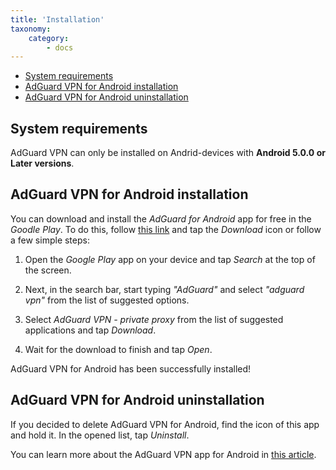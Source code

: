 ```yaml
---
title: 'Installation'
taxonomy:
    category:
        - docs
---
```

* [System requirements](#requirements)
* [AdGuard VPN for Android installation](#install)
* [AdGuard VPN for Android uninstallation](#uninstall)

<a name="requirements"></a>

## System requirements

AdGuard VPN can only be installed on Andrid-devices with **Android 5.0.0 or Later versions**.

<a name="install"></a>

## AdGuard VPN for Android installation

You can download and install the *AdGuard for Android* app for free in the *Goodle Play*. To do this, follow [this link](https://play.google.com/store/apps/details?id=com.adguard.vpn&referrer=aid%3D18672) and tap the *Download* icon or follow a few simple steps:

1. Open the *Google Play* app on your device and tap *Search* at the top of the screen.

2. Next, in the search bar, start typing *"AdGuard"* and select *"adguard vpn"* from the list of suggested options.

3. Select *AdGuard VPN - private proxy* from the list of suggested applications and tap *Download*. 

4. Wait for the download to finish and tap *Open*.

AdGuard VPN for Android has been successfully installed!

<a name="uninstall"></a>

## AdGuard VPN for Android uninstallation

If you decided to delete AdGuard VPN for Android, find the icon of this app and hold it. In the opened list, tap *Uninstall*.

You can learn more about the AdGuard VPN app for Android in [this article](https://kb.adguard.com/en/vpn/adguard-vpn-for-android/overview).